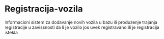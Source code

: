 # Registracija-vozila
Informacioni sistem za dodavanje novih vozila u bazu ili produzenje trajanja registracije u zavissnosti da li je vozilo jos uvek registravano ili je registracija istekla
